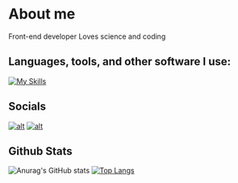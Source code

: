 # About me
Front-end developer
Loves science and coding

## **Languages, tools, and other software I use:**  
[![My Skills](https://skillicons.dev/icons?i=html,css,js,github,vscode,&perline=13)](#)

## Socials

<a href="https://discordapp.com/users/">![alt](https://img.shields.io/badge/Discord-5865F2?style=for-the-badge&logo=discord&logoColor=white)</a> <a href="https://youtube.com/@ZixiaC61">![alt](https://img.shields.io/badge/YouTube-FF0000?style=for-the-badge&logo=youtube&logoColor=white)</a>

## Github Stats 

![Anurag's GitHub stats](https://github-readme-stats.vercel.app/api?username=XxZixiaxX-Alt&show_icons=true&theme=algolia&border_radius=15&line_height=40) [![Top Langs](https://github-readme-stats.vercel.app/api/top-langs/?username=XxZixiaxX-Alt&theme=algolia&border_radius=15)](https://github.com/anuraghazra/github-readme-stats)
